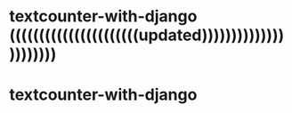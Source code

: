 # textcounter-with-django ((((((((((((((((((((((updated))))))))))))))))))))))
# textcounter-with-django
